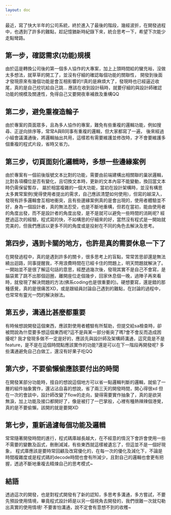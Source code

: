 ```yaml
---
layout: doc
---
```

<!-- ---
title: 面對複雜的需求時，應該...?
date: 2023-02-11 23:08:24
categories: [JavaScript]
tags: [Component]
--- -->

最近，寫了快大半年的公司系統，終於進入了最後的階段，幾經波折，在開發過程中，也遇到了許多的難點，趁記憶猶新時紀錄下來，統合思考一下，希望下次能少走點彎路。

## 第一步，確認需求(功能)規模

由於這是轉換公司後的第一個多人協作的大專案，加上上頭時間給的蠻充裕，沒做太多想法，就草草的開工了，並沒有仔細的確認每個功能的關聯性，
開發到後面才發現原來有幾個功能是會互相影響的!!真的是麻煩大了，發現時也已經逼近收尾，真的是自己挖坑給自己跳...
應該在收到設計稿時，就要仔細的與設計師確認功能的規模及關連性，免得自己又要開夜車補救及重構QQ

## 第二步，避免重複造輪子

由於專案的頁面眾多，且為多人協作的專案，難免有些重複的邏輯功能，例如搜尋、正逆向排序等，常常A與B同事有重複的邏輯，但大家都寫了一遍，
後來經過小組會議溝通後，將邏輯抽出共用，這樣若有需要維護並修改時，才不會要維護多個重複的程式片段，省時又省力。

## 第三步，切頁面刻化邏輯時，多想一些邊緣案例

由於專案有一個前後版號文本比對的功能，需要由前端建構出相關聯的巢狀邏輯，比對各項欄位是否有變化，且切換文本時，更新的文本內容不能變動，換回當文本時仍需保留暫存，
屬於相當複雜的一個大功能，當初在設計架構時，並沒有構思太多異常案例(覺得使用者提出的需求，自己應該清楚如何使用)，但寫的越深入，發現有許多邏輯會互相地衝突，且有些邊緣案例真的是會出現的，使用者體驗並不好，身為一個設計者，真的無法忍受，也是不斷地重構，但若在當初，能由使用者的角度出發，而不是設計者的角度出發，是不是就可以避免一些時間的消耗呢?
經歷過這次的經驗，程式寫的快，不如構思的仔細來的好，當然沒有程式是一開始就完美的，但我們應該以更多不同的角度或是投射在不同的角色去解決及思考。

## 第四步，遇到卡關的地方，也許是真的需要休息一下了

在開發過程中，真的是遇到許多的關卡，很多思考上的盲點，常常苦思卻還是無法繞出迴路，同事提醒我，不用浪費時間在已經卡住的問題上，明天問題就解決了。
一開始並不是很了解這句話的意思，經歷過幾次後，發現其實不是自己不會寫，是腦袋累了跳不出那個迴圈，離開座位走個幾步，回家休息個一晚，過陣子再來看時，就發現了解決問題的方法(佛系coding也是很重要的)。硬想要寫，還是錯的那種感覺，真的是很痛苦XD，或是跟組員討論自己遇到的難點，在討論的過程中，也常常有靈光一閃的解決辦法。

## 第五步，溝通比甚麼都重要

有時候想說開發這個東西，應該對使用者體驗有所幫助，但提交給sa檢查時，卻被問說為什麼要多想這個東西呢?這不是與某一部分衝突了嗎?會不會反而造成困擾呢?
我才發現多做不一定是好的，應該先與設計師及架構師溝通，這究竟是不是feature，是不是在這個時間點應該實作的功能?還是可以在下一階段再開發呢?
多些溝通避免自己白做工，還沒有好果子吃QQ

## 第六步，不要偷懶偷應該要付出的時間

在開發某部分功能時，擅自的想說這個地方可以省一點邏輯判斷的邏輯，就偷了一層的組件抽象實作，還沾沾自喜的想說，省了兩三天的開發時間，開心得很xd
但在一次的會談中，設計師改變了flow的走向，變得需要實作抽象了，真的是欲哭無淚，加上功能及接口都開好了，像是被打了一巴掌般，心裡有種熱辣辣個港覺，真的是不要偷懶，該開的就是要開XD

## 第七步，重新過濾每個功能及邏輯

常常隨著開發時間的進行，程式碼庫越長越大，在不經意的情況下會許會使用一些不需要的變數及函式，刪刪減減，有些東西就這樣被遺忘了，但這並不是一個好現象，
程式庫應該是要時常回顧及改寫優化的，在每一次的優化及減化下，不論是時間複雜度或是程式碼的decode時間也會有所減少，且對自己的邏輯也會更有把握，透過不斷地重複去精煉自己的思考模式~


## 結語

透過這次的開發，也是對程式開發有了新的認知，多思考多溝通，多方嘗試，不要先預設使用情境，畢竟程式設計師是以另一個視角去開發的，我們很難一次就勾勒出真實的使用情境!
不要害怕溝通，說不定會有意想不到的收穫~
